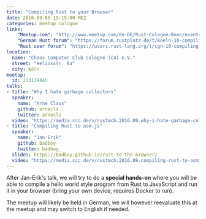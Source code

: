 ```yaml
---
title: "Compiling Rust to your Browser"
date: 2016-09-05 19:15:00 MEZ
categories: meetup cologne
links:
    "Meetup.com": "http://www.meetup.com/de-DE/Rust-Cologne-Bonn/events/233139845/"
    "German Rust forum": "https://forum.rustplatz.de/t/koeln-10-compiling-rust-to-your-browser-montag-2016-09-05/161"
    "Rust user forum": "https://users.rust-lang.org/t/cgn-10-compiling-rust-to-your-browser-monday-2016-09-05/6916"
location:
  name: "Chaos Computer Club Cologne (c4) e.V."
  street: "Heliosstr. 6a"
  city: Köln
meetup:
  id: 233139845
talks:
- title: "Why I hate garbage collectors"
  speaker:
    name: "Arne Claus"
    github: arnecls
    twitter: arnecls
  video: "https://media.ccc.de/v/rustmcb.2016.09.why-i-hate-garbage-collectors"
- title: "Compiling Rust to asm.js"
  speaker:
    name: "Jan-Erik"
    github: badboy
    twitter: badboy_
  slides: https://badboy.github.io/rust-to-the-browser/
  video: "https://media.ccc.de/v/rustmcb.2016.09.compiling-rust-to-asmjs"
---
```

After Jan-Erik's talk, we will try to do a **special hands-on** where you will be able to compile a hello world style program from Rust to JavaScript and run it in your browser (bring your own device, requires Docker to run).

The meetup will likely be held in German, we will however reevaluate this at the meetup and may switch to English if needed.
